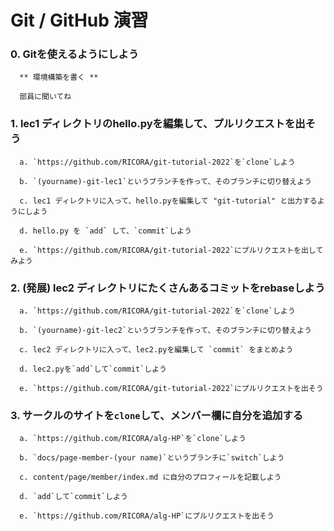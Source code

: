 # Git / GitHub 演習

### 0. Gitを使えるようにしよう
  
      ** 環境構築を書く **

      部員に聞いてね

### 1. lec1 ディレクトリのhello.pyを編集して、プルリクエストを出そう

      a. `https://github.com/RICORA/git-tutorial-2022`を`clone`しよう

      b. `(yourname)-git-lec1`というブランチを作って、そのブランチに切り替えよう
   
      c. lec1 ディレクトリに入って、hello.pyを編集して "git-tutorial" と出力するようにしよう 

      d. hello.py を `add` して、`commit`しよう

      e. `https://github.com/RICORA/git-tutorial-2022`にプルリクエストを出してみよう

### 2. (発展) lec2 ディレクトリにたくさんあるコミットをrebaseしよう
  
      a. `https://github.com/RICORA/git-tutorial-2022`を`clone`しよう

      b. `(yourname)-git-lec2`というブランチを作って、そのブランチに切り替えよう

      c. lec2 ディレクトリに入って、lec2.pyを編集して `commit` をまとめよう

      d. lec2.pyを`add`して`commit`しよう 

      e. `https://github.com/RICORA/git-tutorial-2022`にプルリクエストを出そう

### 3. サークルのサイトを`clone`して、メンバー欄に自分を追加する

      a. `https://github.com/RICORA/alg-HP`を`clone`しよう

      b. `docs/page-member-(your name)`というブランチに`switch`しよう

      c. content/page/member/index.md に自分のプロフィールを記載しよう

      d. `add`して`commit`しよう

      e. `https://github.com/RICORA/alg-HP`にプルリクエストを出そう
